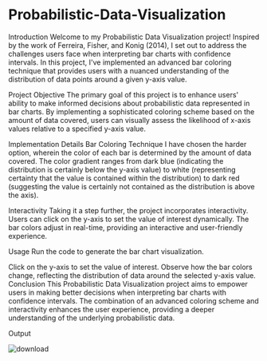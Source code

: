 # Probabilistic-Data-Visualization

Introduction
Welcome to my Probabilistic Data Visualization project! Inspired by the work of Ferreira, Fisher, and Konig (2014), I set out to address the challenges users face when interpreting bar charts with confidence intervals. In this project, I've implemented an advanced bar coloring technique that provides users with a nuanced understanding of the distribution of data points around a given y-axis value.

Project Objective
The primary goal of this project is to enhance users' ability to make informed decisions about probabilistic data represented in bar charts. By implementing a sophisticated coloring scheme based on the amount of data covered, users can visually assess the likelihood of x-axis values relative to a specified y-axis value.

Implementation Details
Bar Coloring Technique
I have chosen the harder option, wherein the color of each bar is determined by the amount of data covered. The color gradient ranges from dark blue (indicating the distribution is certainly below the y-axis value) to white (representing certainty that the value is contained within the distribution) to dark red (suggesting the value is certainly not contained as the distribution is above the axis).

Interactivity
Taking it a step further, the project incorporates interactivity. Users can click on the y-axis to set the value of interest dynamically. The bar colors adjust in real-time, providing an interactive and user-friendly experience.

Usage
Run the code to generate the bar chart visualization.

Click on the y-axis to set the value of interest.
Observe how the bar colors change, reflecting the distribution of data around the selected y-axis value.
Conclusion
This Probabilistic Data Visualization project aims to empower users in making better decisions when interpreting bar charts with confidence intervals. The combination of an advanced coloring scheme and interactivity enhances the user experience, providing a deeper understanding of the underlying probabilistic data.

Output

![download](https://github.com/rvaidya2/Probabilistic-Data-Visualization/assets/113307228/deaaf1e2-af19-45d8-adf9-176e4367aced)






